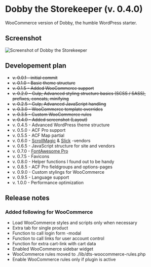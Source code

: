 # Dobby the Storekeeper (v. 0.4.0)
WooCommerce version of Dobby, the humble WordPress starter.

## Screenshot
![Screenshot of Dobby the Storekeeper](https://github.com/svirmasalo/dobby-the-storekeeper/screenshot.png)

## Developement plan
* ~~v. 0.0.1 - initial commit~~
* ~~v. 0.1.0 - Basic theme structure~~
* ~~v. 0.1.5 - Added WooCommerce support~~
* ~~v. 0.2.0 - Gulp; Advanced styling structure basics (SCSS / SASS), prefixes, concats, minifying~~
* ~~v. 0.2.5 - Gulp; Advanced JavaScript handling~~
* ~~v. 0.3.0 - WooCommerce template overrides~~
* ~~v. 0.3.5 - Custom WooCommerce rules~~
* ~~v. 0.4.0 - Added screenshot (Layout)~~
* v. 0.4.5 - Advanced WordPress theme structure
* v. 0.5.0 - ACF Pro support
* v. 0.5.5 - ACF Map partial
* v. 0.6.0 - [ScrollMagic](http://scrollmagic.io/) & [Slick](http://kenwheeler.github.io/slick/) -vendors
* v. 0.6.5 - JavaScript structure for site and vendors
* v. 0.7.0 - [FontAwesome Pro](https://fontawesome.com/)
* v. 0.7.5 - Favicons
* v. 0.8.0 - Helper functions I found out to be handy
* v. 0.8.5 - ACF Pro fieldgroups and options-pages
* v. 0.9.0 - Custom stylings for WooCommerce
* v. 0.9.5 - Language support
* v. 1.0.0 - Performance optimization

 ## Release notes

 ### Added following for WooCommerce
 * Load WooCommerce styles and scripts only when necessary
 * Extra tab for single product
 * Function to call login form -modal
 * Function to call links for user account control
 * Function for extra cart-link with cart data
 * Enabled WooCommerce sidebar widget
 * WooCommerce rules moved to ./lib/dts-woocommerce-rules.php
 * Enable WooCommerce rules only if plugin is active